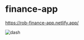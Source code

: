 # finance-app
https://rob-finance-app.netlify.app/


![dash](https://user-images.githubusercontent.com/79421897/230009400-d66a79f9-5303-4234-86fa-8964219ad7de.png)
